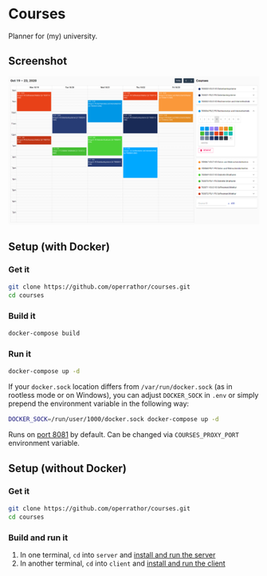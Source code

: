 # Courses

Planner for (my) university.

## Screenshot

![](./screenshot.png)

## Setup (with Docker)

### Get it

```bash
git clone https://github.com/operrathor/courses.git
cd courses
```

### Build it

```bash
docker-compose build
```

### Run it

```bash
docker-compose up -d
```

If your `docker.sock` location differs from `/var/run/docker.sock` (as in rootless mode or on Windows), you can adjust `DOCKER_SOCK` in `.env` or simply prepend the environment variable in the following way:

```bash
DOCKER_SOCK=/run/user/1000/docker.sock docker-compose up -d
```

Runs on [port 8081](http://localhost:8081/) by default. Can be changed via `COURSES_PROXY_PORT` environment variable.

## Setup (without Docker)

### Get it

```bash
git clone https://github.com/operrathor/courses.git
cd courses
```

### Build and run it

1. In one terminal, `cd` into `server` and [install and run the server](https://github.com/operrathor/courses/tree/main/server)
2. In another terminal, `cd` into `client` and [install and run the client](https://github.com/operrathor/courses/tree/main/client)
